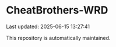 # CheatBrothers-WRD

Last updated: 2025-06-15 13:27:41

This repository is automatically maintained.

